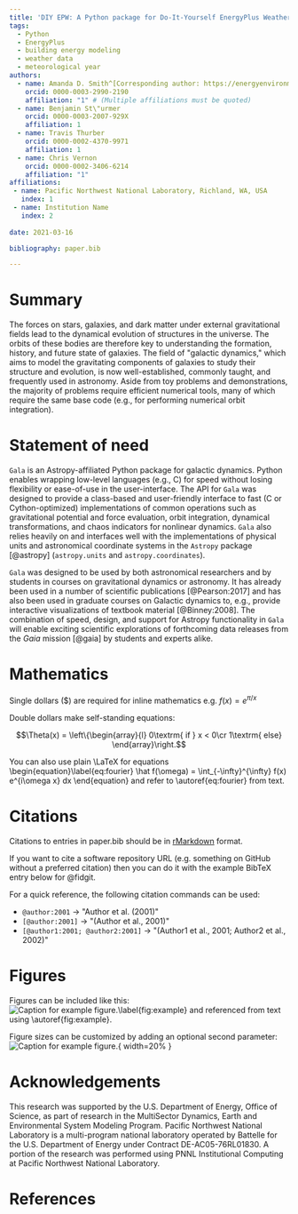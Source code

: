 ```yaml
---
title: 'DIY EPW: A Python package for Do-It-Yourself EnergyPlus Weather files'
tags:
  - Python
  - EnergyPlus
  - building energy modeling
  - weather data
  - meteorological year
authors:
  - name: Amanda D. Smith^[Corresponding author: https://energyenvironment.pnnl.gov/staff/staff_info.asp?staff_num=3681]
    orcid: 0000-0003-2990-2190
    affiliation: "1" # (Multiple affiliations must be quoted)
  - name: Benjamin St\"urmer
    orcid: 0000-0003-2007-929X
    affiliation: 1
  - name: Travis Thurber
    orcid: 0000-0002-4370-9971
    affiliation: 1
  - name: Chris Vernon
    orcid: 0000-0002-3406-6214
    affiliation: "1"
affiliations:
 - name: Pacific Northwest National Laboratory, Richland, WA, USA
   index: 1
 - name: Institution Name
   index: 2
   
date: 2021-03-16

bibliography: paper.bib

---
```


# Summary

The forces on stars, galaxies, and dark matter under external gravitational
fields lead to the dynamical evolution of structures in the universe. The orbits
of these bodies are therefore key to understanding the formation, history, and
future state of galaxies. The field of "galactic dynamics," which aims to model
the gravitating components of galaxies to study their structure and evolution,
is now well-established, commonly taught, and frequently used in astronomy.
Aside from toy problems and demonstrations, the majority of problems require
efficient numerical tools, many of which require the same base code (e.g., for
performing numerical orbit integration).

# Statement of need

`Gala` is an Astropy-affiliated Python package for galactic dynamics. Python
enables wrapping low-level languages (e.g., C) for speed without losing
flexibility or ease-of-use in the user-interface. The API for `Gala` was
designed to provide a class-based and user-friendly interface to fast (C or
Cython-optimized) implementations of common operations such as gravitational
potential and force evaluation, orbit integration, dynamical transformations,
and chaos indicators for nonlinear dynamics. `Gala` also relies heavily on and
interfaces well with the implementations of physical units and astronomical
coordinate systems in the `Astropy` package [@astropy] (`astropy.units` and
`astropy.coordinates`).

`Gala` was designed to be used by both astronomical researchers and by
students in courses on gravitational dynamics or astronomy. It has already been
used in a number of scientific publications [@Pearson:2017] and has also been
used in graduate courses on Galactic dynamics to, e.g., provide interactive
visualizations of textbook material [@Binney:2008]. The combination of speed,
design, and support for Astropy functionality in `Gala` will enable exciting
scientific explorations of forthcoming data releases from the *Gaia* mission
[@gaia] by students and experts alike.

# Mathematics

Single dollars ($) are required for inline mathematics e.g. $f(x) = e^{\pi/x}$

Double dollars make self-standing equations:

$$\Theta(x) = \left\{\begin{array}{l}
0\textrm{ if } x < 0\cr
1\textrm{ else}
\end{array}\right.$$

You can also use plain \LaTeX for equations
\begin{equation}\label{eq:fourier}
\hat f(\omega) = \int_{-\infty}^{\infty} f(x) e^{i\omega x} dx
\end{equation}
and refer to \autoref{eq:fourier} from text.

# Citations

Citations to entries in paper.bib should be in
[rMarkdown](http://rmarkdown.rstudio.com/authoring_bibliographies_and_citations.html)
format.

If you want to cite a software repository URL (e.g. something on GitHub without a preferred
citation) then you can do it with the example BibTeX entry below for @fidgit.

For a quick reference, the following citation commands can be used:
- `@author:2001`  ->  "Author et al. (2001)"
- `[@author:2001]` -> "(Author et al., 2001)"
- `[@author1:2001; @author2:2001]` -> "(Author1 et al., 2001; Author2 et al., 2002)"

# Figures

Figures can be included like this:
![Caption for example figure.\label{fig:example}](figure.png)
and referenced from text using \autoref{fig:example}.

Figure sizes can be customized by adding an optional second parameter:
![Caption for example figure.](figure.png){ width=20% }

# Acknowledgements

This research was supported by the U.S. Department of Energy, Office of Science, as part of research in the MultiSector Dynamics, Earth and Environmental System Modeling Program. Pacific Northwest National Laboratory is a multi-program national laboratory operated by Battelle for the U.S. Department of Energy under Contract DE-AC05-76RL01830. A portion of the research was performed using PNNL Institutional Computing at Pacific Northwest National Laboratory. 

# References
